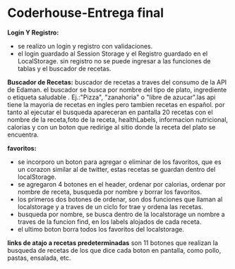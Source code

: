 # Coderhouse-Entrega final
 
**Login Y Registro:**
* se realizo un login y registro con validaciones.
* el login guardado al Session Storage y el Registro guardado en el LocalStorage. sin registro no  se puede ingresar a las funciones de tablas y el buscador de recetas.

**Buscador de Recetas:**
buscador de recetas a traves del consumo de la API de Edaman. el buscador se busca por nombre del tipo de plato, ingrediente o etiqueta saludable . Ej.:"Pizza", "zanahoria" o "libre de azucar".las api tiene la mayoria de recetas en ingles pero tambien recetas en español. por tanto al ejecutar el busqueda apareceran en pantalla 20 recetas con el nombre de la receta,foto de la receta, healthLabels, informacion nutricional, calorias y con un boton que redirige al sitio donde la receta del plato se encuentra.

**favoritos:**
* se incorporo un boton para agregar o eliminar de los favoritos, que es un corazon similar al de twitter, estas recetas se guardan dentro del localStorage.
* se agregaron 4 botones en el header, ordenar por calorias, ordenar por nombre de receta, busqueda por nombre y borrar los favoritos.
* los primeros dos botones de ordenar, son dos funciones que llaman al localstorage y a traves de un ciclo for trae y ordena las recetas.
* busqueda por nombre, se busca dentro de la localstorage un nombre a traves de la funcion find, en los labels alojados de cada receta.
* el ultimo boton borra todos los favoritos del localstorage.

**links de atajo a recetas predeterminadas**
son 11 botones que realizan la busqueda de recetas de los que dice cada boton  en pantalla, como pollo, pastas, ensalada, etc.




